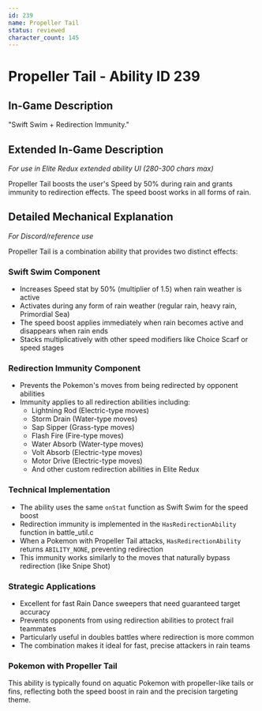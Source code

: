 ```yaml
---
id: 239
name: Propeller Tail
status: reviewed
character_count: 145
---
```


# Propeller Tail - Ability ID 239

## In-Game Description
"Swift Swim + Redirection Immunity."

## Extended In-Game Description
*For use in Elite Redux extended ability UI (280-300 chars max)*

Propeller Tail boosts the user's Speed by 50% during rain and grants immunity to redirection effects. The speed boost works in all forms of rain. 

## Detailed Mechanical Explanation
*For Discord/reference use*

Propeller Tail is a combination ability that provides two distinct effects:

### Swift Swim Component
- Increases Speed stat by 50% (multiplier of 1.5) when rain weather is active
- Activates during any form of rain weather (regular rain, heavy rain, Primordial Sea)
- The speed boost applies immediately when rain becomes active and disappears when rain ends
- Stacks multiplicatively with other speed modifiers like Choice Scarf or speed stages

### Redirection Immunity Component
- Prevents the Pokemon's moves from being redirected by opponent abilities
- Immunity applies to all redirection abilities including:
  - Lightning Rod (Electric-type moves)
  - Storm Drain (Water-type moves)
  - Sap Sipper (Grass-type moves)
  - Flash Fire (Fire-type moves)
  - Water Absorb (Water-type moves)
  - Volt Absorb (Electric-type moves)
  - Motor Drive (Electric-type moves)
  - And other custom redirection abilities in Elite Redux

### Technical Implementation
- The ability uses the same `onStat` function as Swift Swim for the speed boost
- Redirection immunity is implemented in the `HasRedirectionAbility` function in battle_util.c
- When a Pokemon with Propeller Tail attacks, `HasRedirectionAbility` returns `ABILITY_NONE`, preventing redirection
- This immunity works similarly to the moves that naturally bypass redirection (like Snipe Shot)

### Strategic Applications
- Excellent for fast Rain Dance sweepers that need guaranteed target accuracy
- Prevents opponents from using redirection abilities to protect frail teammates
- Particularly useful in doubles battles where redirection is more common
- The combination makes it ideal for fast, precise attackers in rain teams

### Pokemon with Propeller Tail
This ability is typically found on aquatic Pokemon with propeller-like tails or fins, reflecting both the speed boost in rain and the precision targeting theme.